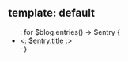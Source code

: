 template: default
---

<ul class="archives">
: for $blog.entries() -> $entry {
<li><a href="<: $entry.site_path() | uri_for :>"><: $entry.title :></a></li>
: }
</ul>
